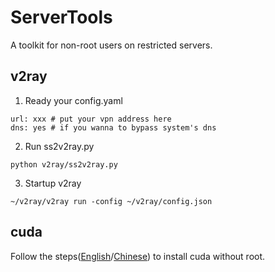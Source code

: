 # ServerTools
A toolkit for non-root users on restricted servers.

## v2ray
1. Ready your config.yaml
```
url: xxx # put your vpn address here
dns: yes # if you wanna to bypass system's dns
```
2. Run ss2v2ray.py
```
python v2ray/ss2v2ray.py
```
3. Startup v2ray
```
~/v2ray/v2ray run -config ~/v2ray/config.json
```

## cuda
Follow the steps([English](https://stackoverflow.com/questions/39379792/install-cuda-without-root)/[Chinese](https://zhuanlan.zhihu.com/p/198161777)) to install cuda without root.